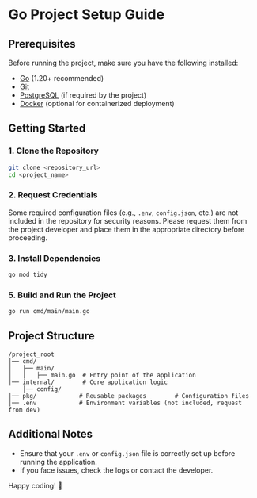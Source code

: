 # Go Project Setup Guide

## Prerequisites
Before running the project, make sure you have the following installed:
- [Go](https://go.dev/dl/) (1.20+ recommended)
- [Git](https://git-scm.com/)
- [PostgreSQL](https://www.postgresql.org/) (if required by the project)
- [Docker](https://www.docker.com/) (optional for containerized deployment)

## Getting Started

### 1. Clone the Repository
```sh
git clone <repository_url>
cd <project_name>
```

### 2. Request Credentials
Some required configuration files (e.g., `.env`, `config.json`, etc.) are not included in the repository for security reasons.
Please request them from the project developer and place them in the appropriate directory before proceeding.

### 3. Install Dependencies
```sh
go mod tidy
```

### 5. Build and Run the Project
```sh
go run cmd/main/main.go
```

## Project Structure
```
/project_root
│── cmd/
│   ├── main/
│   │   ├── main.go  # Entry point of the application
│── internal/        # Core application logic
    │── config/ 
│── pkg/            # Reusable packages        # Configuration files
│── .env            # Environment variables (not included, request from dev)
```

## Additional Notes
- Ensure that your `.env` or `config.json` file is correctly set up before running the application.
- If you face issues, check the logs or contact the developer.

Happy coding! 🚀

